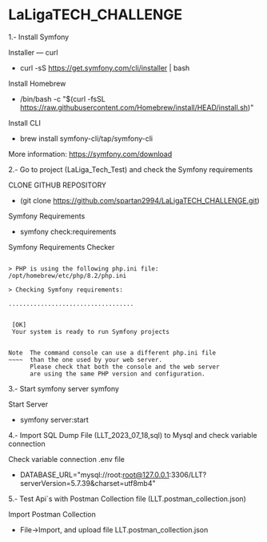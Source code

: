 # LaLigaTECH_CHALLENGE


1.- Install Symfony 

Installer — curl

- curl -sS https://get.symfony.com/cli/installer | bash

Install Homebrew

- /bin/bash -c "$(curl -fsSL https://raw.githubusercontent.com/Homebrew/install/HEAD/install.sh)"

Install CLI

- brew install symfony-cli/tap/symfony-cli

More information: https://symfony.com/download

2.- Go to project (LaLiga_Tech_Test) and check the Symfony requirements 

CLONE GITHUB REPOSITORY
- (git clone https://github.com/spartan2994/LaLigaTECH_CHALLENGE.git)
  

Symfony Requirements
- symfony check:requirements

Symfony Requirements Checker
~~~~~~~~~~~~~~~~~~~~~~~~~~~~

> PHP is using the following php.ini file:
/opt/homebrew/etc/php/8.2/php.ini

> Checking Symfony requirements:

...................................

                                              
 [OK]                                         
 Your system is ready to run Symfony projects 
                                              

Note  The command console can use a different php.ini file
~~~~  than the one used by your web server.
      Please check that both the console and the web server
      are using the same PHP version and configuration.

~~~~~~~~~~~~~~~~~~~~~~~~~~~~

3.- Start symfony server symfony

Start Server 

- symfony server:start

4.- Import SQL Dump File (LLT_2023_07_18,sql) to Mysql and check variable connection 

Check variable connection .env file
-  DATABASE_URL="mysql://root:root@127.0.0.1:3306/LLT?serverVersion=5.7.39&charset=utf8mb4"

5.- Test Api´s with Postman Collection file (LLT.postman_collection.json)

Import Postman Collection
- File->Import, and upload file LLT.postman_collection.json
